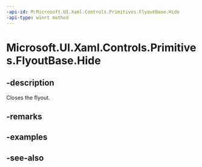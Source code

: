 ```yaml
---
-api-id: M:Microsoft.UI.Xaml.Controls.Primitives.FlyoutBase.Hide
-api-type: winrt method
---
```


<!-- Method syntax
public void Hide()
-->

# Microsoft.UI.Xaml.Controls.Primitives.FlyoutBase.Hide

## -description
Closes the flyout.

## -remarks

## -examples

## -see-also
